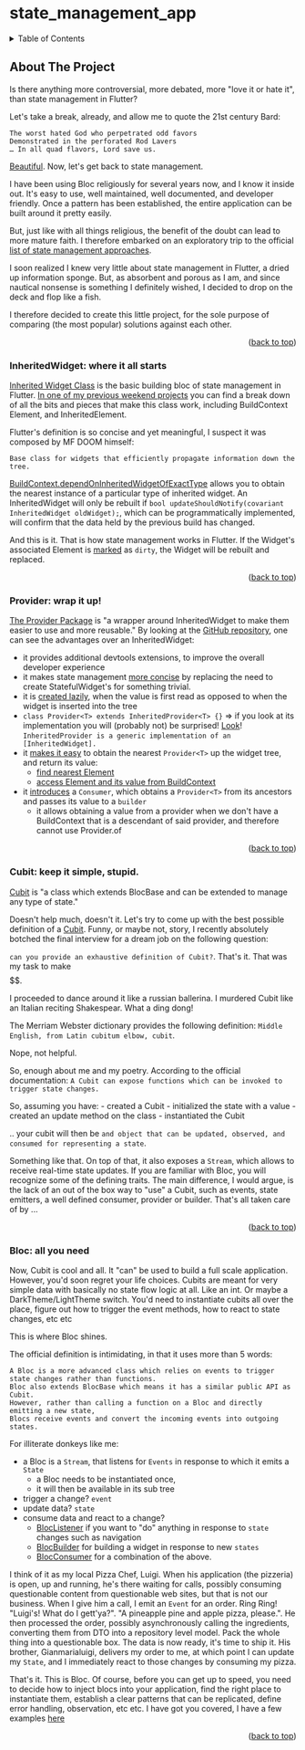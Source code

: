# state_management_app

<a name="readme-top"></a>

<!-- TABLE OF CONTENTS -->
<details>
  <summary>Table of Contents</summary>
  <ol>
    <li>
      <a href="#about-the-project">About The Project</a>
      <ul>
        <li><a href="#inherited-widget">InheritedWidget: where it all starts</a></li>
        <li><a href="#provider">Provider: wrap it up!</a></li>
        <li><a href="#cubit">Cubit: keep it simple, stupid.</a></li>
        <li><a href="#bloc">Bloc: all you need</a></li>
      </ul>
    </li>
  </ol>
</details>

<!-- ABOUT THE PROJECT -->
## About The Project

Is there anything more controversial, more debated, more "love it or hate it", than state management in Flutter? 

Let's take a break, already, and allow me to quote the 21st century Bard:
```
The worst hated God who perpetrated odd favors
Demonstrated in the perforated Rod Lavers
… In all quad flavors, Lord save us.
```

[Beautiful](https://highbrowshawn.medium.com/mf-doom-hip-hops-worst-kept-secret-206043ae139d). Now, let's get back to state management. 

I have been using Bloc religiously for several years now, and I know it inside out.
It's easy to use, well maintained, well documented, and developer friendly.
Once a pattern has been established, the entire application can be built around it pretty easily.

But, just like with all things religious, the benefit of the doubt can lead to more mature faith.
I therefore embarked on an exploratory trip to the official [list of state management approaches](https://docs.flutter.dev/data-and-backend/state-mgmt/options).

I soon realized I knew very little about state management in Flutter, a dried up information sponge.
But, as absorbent and porous as I am, and since nautical nonsense is something I definitely wished, I decided to drop on the deck and flop like a fish. 

I therefore decided to create this little project, for the sole purpose of comparing (the most popular) solutions against each other. 

<p align="right">(<a href="#readme-top">back to top</a>)</p>

<!-- INHERITED WIDGET -->
### InheritedWidget: where it all starts

[Inherited Widget Class](https://api.flutter.dev/flutter/widgets/InheritedWidget-class.html) is the basic building bloc of state management in Flutter. 
[In one of my previous weekend projects](https://github.com/FeelHippo/JavascriptNinjaSkills/blob/main/flutter/example_inherited_widget_usage.dart) you can find a break down of all the bits and pieces that make this class work, including BuildContext Element, and InheritedElement.

Flutter's definition is so concise and yet meaningful, I suspect it was composed by MF DOOM himself:

```
Base class for widgets that efficiently propagate information down the tree.
```

[BuildContext.dependOnInheritedWidgetOfExactType](https://github.com/FeelHippo/JavascriptNinjaSkills/blob/a482a9ebc0a8362bef7e5c7830d997158dc5936d/flutter/elements/build_context.dart#L16) allows you to obtain the nearest instance of a particular type of inherited widget. 
An InheritedWidget will only be rebuilt if `bool updateShouldNotify(covariant InheritedWidget oldWidget);`, which can be programmatically implemented, will confirm that the data held by the previous build has changed. 

And this is it. That is how state management works in Flutter. If the Widget's associated Element is [marked](https://github.com/FeelHippo/JavascriptNinjaSkills/blob/a482a9ebc0a8362bef7e5c7830d997158dc5936d/flutter/elements/element.dart#L72) as `dirty`, the Widget will be rebuilt and replaced.

<p align="right">(<a href="#readme-top">back to top</a>)</p>

<!-- PROVIDER -->
### Provider: wrap it up!

[The Provider Package](https://pub.dev/packages/provider) is "a wrapper around InheritedWidget to make them easier to use and more reusable."
By looking at the [GitHub repository](https://github.com/rrousselGit/provider/tree/master), one can see the advantages over an InheritedWidget:
- it provides additional devtools extensions, to improve the overall developer experience
- it makes state management [more concise](https://github.com/rrousselGit/provider/blob/3a81a9148001728d74b1f307dc966352684e6748/packages/provider/lib/src/provider.dart#L147C5-L147C69) by replacing the need to create StatefulWidget's for something trivial. 
- it is [created lazily](https://github.com/rrousselGit/provider/blob/3a81a9148001728d74b1f307dc966352684e6748/packages/provider/lib/src/provider.dart#L172), when the value is first read as opposed to when the widget is inserted into the tree
- `class Provider<T> extends InheritedProvider<T> {}` => if you look at its implementation you will (probably not) be surprised! [Look](https://github.com/rrousselGit/provider/blob/3a81a9148001728d74b1f307dc966352684e6748/packages/provider/lib/src/inherited_provider.dart#L43)! `InheritedProvider is a generic implementation of an [InheritedWidget].`
- it [makes it easy](https://pub.dev/documentation/provider/latest/provider/Provider/of.html) to obtain the nearest `Provider<T>` up the widget tree, and return its value:
  - [find nearest Element](https://github.com/rrousselGit/provider/blob/3a81a9148001728d74b1f307dc966352684e6748/packages/provider/lib/src/provider.dart#L272)
  - [access Element and its value from BuildContext](https://github.com/rrousselGit/provider/blob/3a81a9148001728d74b1f307dc966352684e6748/packages/provider/lib/src/provider.dart#L315)
- it [introduces](https://pub.dev/documentation/provider/latest/provider/Consumer-class.html) a `Consumer`, which obtains a `Provider<T>` from its ancestors and passes its value to a `builder`
  - it allows obtaining a value from a provider when we don't have a BuildContext that is a descendant of said provider, and therefore cannot use Provider.of


<p align="right">(<a href="#readme-top">back to top</a>)</p>

<!-- CUBIT -->
### Cubit: keep it simple, stupid.

[Cubit](https://bloclibrary.dev/bloc-concepts/#cubit) is "a class which extends BlocBase and can be extended to manage any type of state."

Doesn't help much, doesn't it. Let's try to come up with the best possible definition of a [Cubit](https://github.com/felangel/bloc/blob/841651f6901d3f7817ac8a47d4a2162606dd794c/packages/bloc/lib/src/cubit.dart#L3). 
Funny, or maybe not, story, I recently absolutely botched the final interview for a dream job on the following question:

`can you provide an exhaustive definition of Cubit?`. That's it. That was my task to make $$$$$$.

I proceeded to dance around it like a russian ballerina. I murdered Cubit like an Italian reciting Shakespear. What a ding dong!

The Merriam Webster dictionary provides the following definition: `Middle English, from Latin cubitum elbow, cubit`.

Nope, not helpful. 

So, enough about me and my poetry. According to the official documentation:
`A Cubit can expose functions which can be invoked to trigger state changes.`

So, assuming you have:
    - created a Cubit
    - initialized the state with a value
    - created an update method on the class
    - instantiated the Cubit

.. your cubit will then be `and object that can be updated, observed, and consumed for representing a state`.

Something like that. On top of that, it also exposes a `Stream`, which allows to receive real-time state updates. 
If you are familiar with Bloc, you will recognize some of the defining traits. 
The main difference, I would argue, is the lack of an out of the box way to "use" a Cubit, such as events, state emitters, a well defined consumer, provider or builder. 
That's all taken care of by ...

<p align="right">(<a href="#readme-top">back to top</a>)</p>

<!-- BLOC -->
### Bloc: all you need

Now, Cubit is cool and all. It "can" be used to build a full scale application.
However, you'd soon regret your life choices.
Cubits are meant for very simple data with basically no state flow logic at all. Like an int. Or maybe a DarkTheme/LightTheme switch.
You'd need to instantiate cubits all over the place, figure out how to trigger the event methods, how to react to state changes, etc etc

This is where Bloc shines. 

The official definition is intimidating, in that it uses more than 5 words:
```
A Bloc is a more advanced class which relies on events to trigger state changes rather than functions.
Bloc also extends BlocBase which means it has a similar public API as Cubit.
However, rather than calling a function on a Bloc and directly emitting a new state, 
Blocs receive events and convert the incoming events into outgoing states.
```

For illiterate donkeys like me:

- a Bloc is a `Stream`, that listens for `Events` in response to which it emits a `State`
  - a Bloc needs to be instantiated once,
  - it will then be available in its sub tree
- trigger a change? `event`
- update data? `state`
- consume data and react to a change?
  - [BlocListener](https://github.com/felangel/bloc/blob/841651f6901d3f7817ac8a47d4a2162606dd794c/packages/flutter_bloc/lib/src/bloc_listener.dart#L15) if you want to "do" anything in response to `state` changes such as navigation
  - [BlocBuilder](https://github.com/felangel/bloc/blob/841651f6901d3f7817ac8a47d4a2162606dd794c/packages/flutter_bloc/lib/src/bloc_builder.dart) for building a widget in response to new `states`
  - [BlocConsumer](https://github.com/felangel/bloc/blob/841651f6901d3f7817ac8a47d4a2162606dd794c/packages/flutter_bloc/lib/src/bloc_consumer.dart) for a combination of the above. 

I think of it as my local Pizza Chef, Luigi. 
When his application (the pizzeria) is open, up and running, he's there waiting for calls, possibly consuming questionable content from questionable web sites, but that is not our business. 
When I give him a call, I emit an `Event` for an order. Ring Ring! "Luigi's! What do I gett'ya?". "A pineapple pine and apple pizza, please.".
He then processed the order, possibly asynchronously calling the ingredients, converting them from DTO into a repository level model. Pack the whole thing into a questionable box.
The data is now ready, it's time to ship it. His brother, Gianmarialuigi, delivers my order to me, at which point I can update my `State`, and I immediately react to those changes by consuming my pizza.

That's it. This is Bloc. 
Of course, before you can get up to speed, you need to decide how to inject blocs into your application, find the right place to instantiate them, establish a clear patterns that can be replicated, define error handling, observation, etc etc. 
I have got you covered, I have a few examples [here](https://github.com/FeelHippo/stadtplan_mobile_app/tree/main/lib/presentation)

<p align="right">(<a href="#readme-top">back to top</a>)</p>
